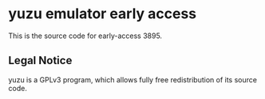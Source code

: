 yuzu emulator early access
=============

This is the source code for early-access 3895.

## Legal Notice

yuzu is a GPLv3 program, which allows fully free redistribution of its source code.